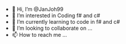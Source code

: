 - 👋 Hi, I’m @JanJoh99
- 👀 I’m interested in Coding f# and c#
- 🌱 I’m currently learning to code in f# and c#
- 💞️ I’m looking to collaborate on ...
- 📫 How to reach me ...

<!---
JanJoh99/JanJoh99 is a ✨ special ✨ repository because its `README.md` (this file) appears on your GitHub profile.
You can click the Preview link to take a look at your changes.
--->
